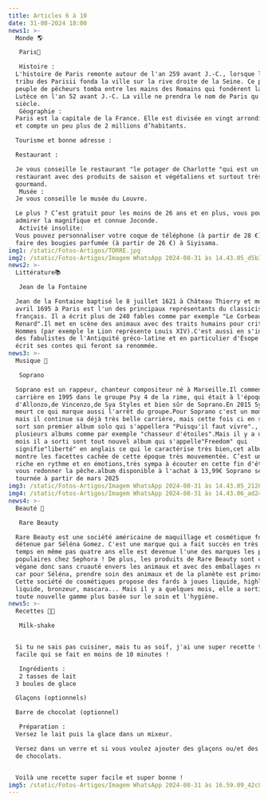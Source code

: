 ```yaml
---
title: Articles 6 à 10
date: 31-08-2024 18:00
news1: >-
  Monde 🌎 

   Paris🗼 

   Histoire :
  L'histoire de Paris remonte autour de l'an 259 avant J.-C., lorsque la petite
  tribu des Parisii fonda la ville sur la rive droite de la Seine. Ce premier
  peuple de pêcheurs tomba entre les mains des Romains qui fondèrent la ville de
  Lutèce en l'an 52 avant J.-C. La ville ne prendra le nom de Paris qu'au IVe
  siècle.
   Géographie :
  Paris est la capitale de la France. Elle est divisée en vingt arrondissements
  et compte un peu plus de 2 millions d’habitants.

  Tourisme et bonne adresse :

  Restaurant :

  Je vous conseille le restaurant "le potager de Charlotte "qui est un
  restaurant avec des produits de saison et végétaliens et surtout très
  gourmand. 
   Musée :
  Je vous conseille le musée du Louvre.

  Le plus ? C’est gratuit pour les moins de 26 ans et en plus, vous pourrez
  admirer la magnifique et connue Joconde. 
   Activité insolite:
  Vous pouvez personnaliser votre coque de téléphone (à partir de 28 €) ou bien
  faire des bougies parfumée (à partir de 26 €) à Siyisama.
img1: /static/Fotos-Artigos/TORRE.jpg
img2: /static/Fotos-Artigos/Imagem WhatsApp 2024-08-31 às 14.43.05_d5b37d92.jpg
news2: >-
  Littérature📚 

   Jean de la Fontaine 

  Jean de la Fontaine baptisé le 8 juillet 1621 à Château Thierry et mort le 13
  avril 1695 à Paris est l'un des principaux représentants du classicisme
  français. Il a écrit plus de 240 fables comme par exemple "Le Corbeau et Le
  Renard".Il met en scène des animaux avec des traits humains pour critiquer les
  Hommes (par exemple le Lion représente Louis XIV).C'est aussi en s'inspirant
  des fabulistes de l'Antiquité gréco-latine et en particulier d'Ésope qu'il
  écrit ses contes qui feront sa renommée.
news3: >-
  Musique 🎼 

   Soprano 

  Soprano est un rappeur, chanteur compositeur né à Marseille.Il commence sa
  carrière en 1995 dans le groupe Psy 4 de la rime, qui était à l'époque composé
  d'Allonzo,de Vincenzo,de Sya Styles et bien sûr de Soprano.En 2015 Sya Styles
  meurt ce qui marque aussi l'arrêt du groupe.Pour Soprano c'est un moment dur
  mais il continue sa déjà très belle carrière, mais cette fois ci en solo.Il
  sort son premier album solo qui s'appellera "Puisqu'il faut vivre"., ainsi
  plusieurs albums comme par exemple "chasseur d'étoiles".Mais il y a quelques
  mois il a sorti sont tout nouvel album qui s'appelle"Freedom" qui
  signifie"liberté" en anglais ce qui le caractérise très bien,cet album nous
  montre les facettes cachée de cette époque très mouvementée. C’est un album
  riche en rythme et en émotions,très sympa à écouter en cette fin d'été pour
  vous redonner la pêche.album disponible à l'achat à 13,99€ Soprano sera  en
  tournée à partir de mars 2025
img3: /static/Fotos-Artigos/Imagem WhatsApp 2024-08-31 às 14.43.05_2120caa9.jpg
img4: /static/Fotos-Artigos/Imagem WhatsApp 2024-08-31 às 14.43.06_ad245e5b.jpg
news4: >-
  Beauté 🧖 

   Rare Beauty 

  Rare Beauty est une société américaine de maquillage et cosmétique fondée et
  détenue par Séléna Gomez. C'est une marque qui a fait succès en très peu de
  temps en même pas quatre ans elle est devenue l'une des marques les plus
  populaires chez Sephora ! De plus, les produits de Rare Beauty sont certifiés
  végane donc sans cruauté envers les animaux et avec des emballages recyclable,
  car pour Séléna, prendre soin des animaux et de la planète est primordial.
  Cette société de cosmétiques propose des fards à joues liquide, highlither
  liquide, bronzeur, mascara... Mais il y a quelques mois, elle a sorti une
  toute nouvelle gamme plus basée sur le soin et l'hygiène.
news5: >-
  Recettes 🧑‍🍳 

   Milk-shake 


  Si tu ne sais pas cuisiner, mais tu as soif, j'ai une super recette très
  facile qui se fait en moins de 10 minutes !

   Ingrédients : 
   2 tasses de lait
  3 boules de glace

  Glaçons (optionnels)

  Barre de chocolat (optionnel)

   Préparation : 
  Versez le lait puis la glace dans un mixeur.

  Versez dans un verre et si vous voulez ajouter des glaçons ou/et des morceaux
  de chocolats.


  Voilà une recette super facile et super bonne !
img5: /static/Fotos-Artigos/Imagem WhatsApp 2024-08-31 às 16.59.09_42c87cdf.jpg
---
```

